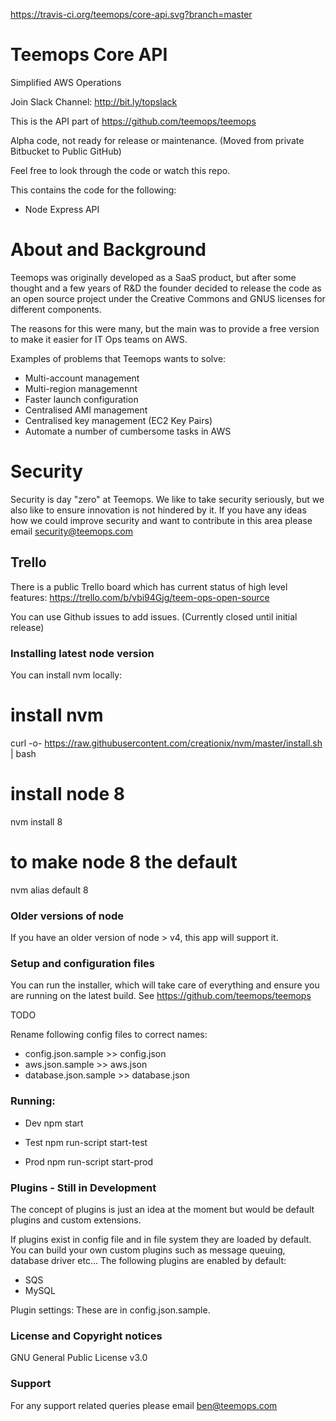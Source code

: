 https://travis-ci.org/teemops/core-api.svg?branch=master
# Teemops Core API #
Simplified AWS Operations

Join Slack Channel: http://bit.ly/topslack

This is the API part of https://github.com/teemops/teemops

Alpha code, not ready for release or maintenance.
(Moved from private Bitbucket to Public GitHub)

Feel free to look through the code or watch this repo.

This contains the code for the following:
* Node Express API

# About and Background #
Teemops was originally developed as a SaaS product, but after some thought and a few years of R&D the founder decided to 
release the code as an open source project under the Creative Commons and GNUS licenses for different components.

The reasons for this were many, but the main was to provide a free version to make it easier for IT Ops teams on AWS.

Examples of problems that Teemops wants to solve:
* Multi-account management
* Multi-region managemennt
* Faster launch configuration
* Centralised AMI management
* Centralised key management (EC2 Key Pairs)
* Automate a number of cumbersome tasks in AWS

# Security
Security is day "zero" at Teemops. We like to take security seriously, but we also like to ensure innovation is not hindered by it. If you have any ideas how we could improve security and want to contribute in this area please email security@teemops.com

<!-- Read about thoughts and updates on our blog:
https://blog.teemops.com/tag/security -->

## Trello 

There is a public Trello board which has current status of high level features:
https://trello.com/b/vbi94Gjg/teem-ops-open-source

You can use Github issues to add issues. (Currently closed until initial release)

### Installing latest node version ###

You can install nvm locally:
# install nvm
curl -o- https://raw.githubusercontent.com/creationix/nvm/master/install.sh | bash

# install node 8
nvm install 8

# to make node 8 the default
nvm alias default 8

### Older versions of node

If you have an older version of node > v4, this app will support it. 

### Setup and configuration files
You can run the installer, which will take care of everything and ensure you are running on the latest build.
See https://github.com/teemops/teemops

TODO

Rename following config files to correct names:
* config.json.sample >> config.json
* aws.json.sample >> aws.json
* database.json.sample >> database.json

### Running:
* Dev
npm start

* Test
npm run-script start-test

* Prod
npm run-script start-prod

### Plugins - Still in Development
The concept of plugins is just an idea at the moment but would be default plugins and custom extensions.

If plugins exist in config file and in file system they are loaded by default. You can build your own custom plugins such as message queuing, database driver etc...
The following plugins are enabled by default:
* SQS
* MySQL

Plugin settings:
These are in config.json.sample.

### License and Copyright notices
GNU General Public License v3.0

### Support
For any support related queries please email ben@teemops.com